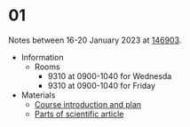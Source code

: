 # 01
Notes between 16-20 January 2023 at [146903](https://edunex.itb.ac.id/courses/47403/preview/146903).

- Information
  + Rooms
    - 9310 at 0900-1040 for Wednesda
    - 9310 at 0900-1040 for Friday
- Materials
  + [Course introduction and plan](20220120-0.jpeg)
  + [Parts of scientific article](20220120-1.jpeg)
